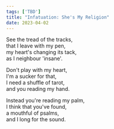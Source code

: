 ```yaml
---
tags: ['TBD']
title: "Infatuation: She's My Religion"
date: 2023-04-02
---
```


See the tread of the tracks,  
that I leave with my pen,  
my heart's changing its tack,  
as I neighbour 'insane'.

Don't play with my heart,  
I'm a sucker for that,  
I need a shuffle of tarot,  
and you reading my hand.

Instead you're reading my palm,  
I think that you've found,  
a mouthful of psalms,  
and I long for the sound.
